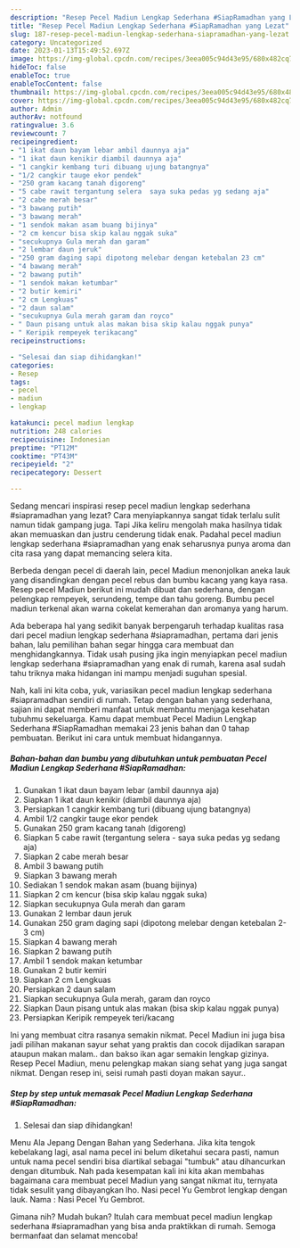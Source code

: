 ```yaml
---
description: "Resep Pecel Madiun Lengkap Sederhana #SiapRamadhan yang Lezat"
title: "Resep Pecel Madiun Lengkap Sederhana #SiapRamadhan yang Lezat"
slug: 187-resep-pecel-madiun-lengkap-sederhana-siapramadhan-yang-lezat
category: Uncategorized
date: 2023-01-13T15:49:52.697Z
image: https://img-global.cpcdn.com/recipes/3eea005c94d43e95/680x482cq70/pecel-madiun-lengkap-sederhana-siapramadhan-foto-resep-utama.jpg
hideToc: false
enableToc: true
enableTocContent: false
thumbnail: https://img-global.cpcdn.com/recipes/3eea005c94d43e95/680x482cq70/pecel-madiun-lengkap-sederhana-siapramadhan-foto-resep-utama.jpg
cover: https://img-global.cpcdn.com/recipes/3eea005c94d43e95/680x482cq70/pecel-madiun-lengkap-sederhana-siapramadhan-foto-resep-utama.jpg
author: Admin
authorAv: notfound
ratingvalue: 3.6
reviewcount: 7
recipeingredient:
- "1 ikat daun bayam lebar ambil daunnya aja"
- "1 ikat daun kenikir diambil daunnya aja"
- "1 cangkir kembang turi dibuang ujung batangnya"
- "1/2 cangkir tauge ekor pendek"
- "250 gram kacang tanah digoreng"
- "5 cabe rawit tergantung selera  saya suka pedas yg sedang aja"
- "2 cabe merah besar"
- "3 bawang putih"
- "3 bawang merah"
- "1 sendok makan asam buang bijinya"
- "2 cm kencur bisa skip kalau nggak suka"
- "secukupnya Gula merah dan garam"
- "2 lembar daun jeruk"
- "250 gram daging sapi dipotong melebar dengan ketebalan 23 cm"
- "4 bawang merah"
- "2 bawang putih"
- "1 sendok makan ketumbar"
- "2 butir kemiri"
- "2 cm Lengkuas"
- "2 daun salam"
- "secukupnya Gula merah garam dan royco"
- " Daun pisang untuk alas makan bisa skip kalau nggak punya"
- " Keripik rempeyek terikacang"
recipeinstructions:

- "Selesai dan siap dihidangkan!"
categories:
- Resep
tags:
- pecel
- madiun
- lengkap

katakunci: pecel madiun lengkap 
nutrition: 248 calories
recipecuisine: Indonesian
preptime: "PT12M"
cooktime: "PT43M"
recipeyield: "2"
recipecategory: Dessert

---
```



Sedang mencari inspirasi resep pecel madiun lengkap sederhana #siapramadhan yang lezat? Cara menyiapkannya sangat tidak terlalu sulit namun tidak gampang juga. Tapi Jika keliru mengolah maka hasilnya tidak akan memuaskan dan justru cenderung tidak enak. Padahal pecel madiun lengkap sederhana #siapramadhan yang enak seharusnya punya aroma dan cita rasa yang dapat memancing selera kita.


Berbeda dengan pecel di daerah lain, pecel Madiun menonjolkan aneka lauk yang disandingkan dengan pecel rebus dan bumbu kacang yang kaya rasa. Resep pecel Madiun berikut ini mudah dibuat dan sederhana, dengan pelengkap rempeyek, serundeng, tempe dan tahu goreng. Bumbu pecel madiun terkenal akan warna cokelat kemerahan dan aromanya yang harum.

Ada beberapa hal yang sedikit banyak berpengaruh terhadap kualitas rasa dari pecel madiun lengkap sederhana #siapramadhan, pertama dari jenis bahan, lalu pemilihan bahan segar hingga cara membuat dan menghidangkannya. Tidak usah pusing jika ingin menyiapkan pecel madiun lengkap sederhana #siapramadhan yang enak di rumah, karena asal sudah tahu triknya maka hidangan ini mampu menjadi suguhan spesial.


Nah, kali ini kita coba, yuk, variasikan pecel madiun lengkap sederhana #siapramadhan sendiri di rumah. Tetap dengan bahan yang sederhana, sajian ini dapat memberi manfaat untuk membantu menjaga kesehatan tubuhmu sekeluarga. Kamu dapat membuat Pecel Madiun Lengkap Sederhana #SiapRamadhan memakai 23 jenis bahan dan 0 tahap pembuatan. Berikut ini cara untuk membuat hidangannya.

<!--inarticleads1-->

##### Bahan-bahan dan bumbu yang dibutuhkan untuk pembuatan Pecel Madiun Lengkap Sederhana #SiapRamadhan:

1. Gunakan 1 ikat daun bayam lebar (ambil daunnya aja)
1. Siapkan 1 ikat daun kenikir (diambil daunnya aja)
1. Persiapkan 1 cangkir kembang turi (dibuang ujung batangnya)
1. Ambil 1/2 cangkir tauge ekor pendek
1. Gunakan 250 gram kacang tanah (digoreng)
1. Siapkan 5 cabe rawit (tergantung selera - saya suka pedas yg sedang aja)
1. Siapkan 2 cabe merah besar
1. Ambil 3 bawang putih
1. Siapkan 3 bawang merah
1. Sediakan 1 sendok makan asam (buang bijinya)
1. Siapkan 2 cm kencur (bisa skip kalau nggak suka)
1. Siapkan secukupnya Gula merah dan garam
1. Gunakan 2 lembar daun jeruk
1. Gunakan 250 gram daging sapi (dipotong melebar dengan ketebalan 2-3 cm)
1. Siapkan 4 bawang merah
1. Siapkan 2 bawang putih
1. Ambil 1 sendok makan ketumbar
1. Gunakan 2 butir kemiri
1. Siapkan 2 cm Lengkuas
1. Persiapkan 2 daun salam
1. Siapkan secukupnya Gula merah, garam dan royco
1. Siapkan  Daun pisang untuk alas makan (bisa skip kalau nggak punya)
1. Persiapkan  Keripik rempeyek teri/kacang


Ini yang membuat citra rasanya semakin nikmat. Pecel Madiun ini juga bisa jadi pilihan makanan sayur sehat yang praktis dan cocok dijadikan sarapan ataupun makan malam.. dan bakso ikan agar semakin lengkap gizinya. Resep Pecel Madiun, menu pelengkap makan siang sehat yang juga sangat nikmat. Dengan resep ini, seisi rumah pasti doyan makan sayur.. 

<!--inarticleads2-->

##### Step by step untuk memasak Pecel Madiun Lengkap Sederhana #SiapRamadhan:


1. Selesai dan siap dihidangkan!

Menu Ala Jepang Dengan Bahan yang Sederhana. Jika kita tengok kebelakang lagi, asal nama pecel ini belum diketahui secara pasti, namun untuk nama pecel sendiri bisa diartikal sebagai &#34;tumbuk&#34; atau dihancurkan dengan ditumbuk. Nah pada kesempatan kali ini kita akan membahas bagaimana cara membuat pecel Madiun yang sangat nikmat itu, ternyata tidak sesulit yang dibayangkan lho. Nasi pecel Yu Gembrot lengkap dengan lauk. Nama : Nasi Pecel Yu Gembrot. 

Gimana nih? Mudah bukan? Itulah cara membuat pecel madiun lengkap sederhana #siapramadhan yang bisa anda praktikkan di rumah. Semoga bermanfaat dan selamat mencoba!
